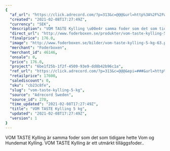 ```yaml
---
{
  "af_url": "https://click.adrecord.com/?p=313&c=@@@&url=http%3A%2F%2Fwww.foderboxen.se%2Fprodukter%2Fvom-taste-kylling-5-kg%2C63",
  "created": "2021-02-08T17:27:49Z",
  "currency": "SEK",
  "description": "VOM TASTE Kylling \u00e4r samma foder som det som tidigare hette Vom og Hundemat Kylling. VOM TASTE Kylling \u00e4r ett utm\u00e4rkt till\u00e4ggsfoder..",
  "direct_url": "http://www.foderboxen.se/produkter/vom-taste-kylling-5-kg,63",
  "finalprice": 176.0,
  "image": "http://www.foderboxen.se/bilder/vom-taste-kylling-5-kg-63.png",
  "merchant": "Foderboxen",
  "merchant_id": 46146,
  "onsale": 0,
  "price": 176.0,
  "project": "6be1f25b-1f2f-4509-93e9-dd8b42b96c1a",
  "ref_url": "https://click.adrecord.com/?p=313&c=@@@&epi=###&url=http%3A%2F%2Fwww.foderboxen.se%2Fprodukter%2Fvom-taste-kylling-5-kg%2C63",
  "retailprice": 17600,
  "salediscount": 0,
  "sku": "cb23c8fe",
  "slug": "vom-taste-kylling-5-kg",
  "source": "Adrecord Sweden",
  "source_id": 270,
  "time_updated": "2021-02-08T17:27:49Z",
  "title": "VOM TASTE Kylling 5 kg",
  "updated": "2021-02-08T17:27:49Z",
  "version": 1
}
---
```


<p> VOM TASTE Kylling är samma foder som det som tidigare hette Vom og Hundemat Kylling. VOM TASTE Kylling är ett utmärkt tilläggsfoder..</p>
